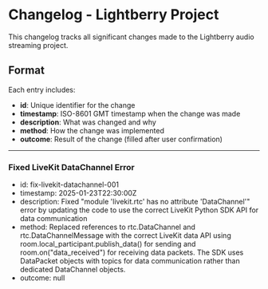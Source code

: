 # Changelog - Lightberry Project

This changelog tracks all significant changes made to the Lightberry audio streaming project.

## Format

Each entry includes:
- **id**: Unique identifier for the change
- **timestamp**: ISO-8601 GMT timestamp when the change was made
- **description**: What was changed and why
- **method**: How the change was implemented
- **outcome**: Result of the change (filled after user confirmation)

---

### Fixed LiveKit DataChannel Error

* id: fix-livekit-datachannel-001
* timestamp: 2025-01-23T22:30:00Z
* description: Fixed "module 'livekit.rtc' has no attribute 'DataChannel'" error by updating the code to use the correct LiveKit Python SDK API for data communication
* method: Replaced references to rtc.DataChannel and rtc.DataChannelMessage with the correct LiveKit data API using room.local_participant.publish_data() for sending and room.on("data_received") for receiving data packets. The SDK uses DataPacket objects with topics for data communication rather than dedicated DataChannel objects.
* outcome: null